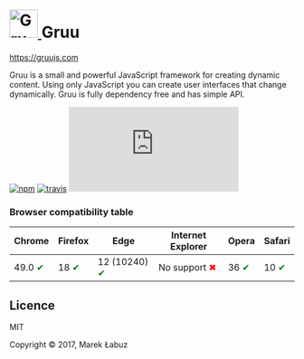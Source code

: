<h1>
<a href="https://gruujs.com" target="_blank">
<img alt="Gruu" title="Gruu" src="https://gruujs.com/images/logo.png" width="50"/>
</a>
Gruu
</h1>


https://gruujs.com

Gruu is a small and powerful JavaScript framework for creating dynamic content. Using only JavaScript you can create user interfaces that change dynamically. Gruu is fully dependency free and has simple API.

[![npm](https://img.shields.io/npm/v/gruujs.svg)](http://npm.im/gruujs)
[![travis](https://travis-ci.org/MarekLabuz/gruu.svg?branch=master)](https://travis-ci.org/MarekLabuz/gruu)
[![gzip size](http://img.badgesize.io/https://gruujs.com/gruu.js?compression=gzip)](https://gruujs.com/gruu.js)


### Browser compatibility table

| Chrome | Firefox | Edge | Internet Explorer | Opera | Safari |
|---|---|---|---|---|---|
| 49.0 <span style="color:green">✔</span> | 18 <span style="color:green">✔</span> | 12 (10240) <span style="color:green">✔</span> | No support <span style="color:red">✖</span> | 36 <span style="color:green">✔</span> | 10 <span style="color:green">✔</span> |

## Licence

MIT

Copyright © 2017, Marek Łabuz